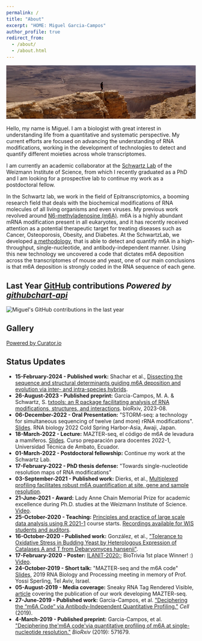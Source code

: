 ```yaml
---
permalink: /
title: "About"
excerpt: "HOME: Miguel Garcia-Campos"
author_profile: true
redirect_from: 
  - /about/
  - /about.html
---
```


![alt text](images/topCover.jpg "Makhtesh Ramon Crater")

Hello, my name is Miguel. I am a biologist with great interest in understanding 
life from a quantitative and systematic perspective. My current efforts are 
focused on advancing the understanding of RNA modifications, working in the 
development of technologies to detect and quantify different moieties across 
whole transcriptomes. 

I am currently an academic collaborator at the [Schwartz Lab](http://www.weizmann.ac.il/molgen/Schwartz/) 
of the Weizmann Institute of Science, from which I recently graduated as a PhD 
and I am looking for a prospective lab to continue my work as a postdoctoral 
fellow.

In the Schwartz lab, we work in the field of Epitranscriptomics, a 
booming research field that deals with the biochemical modifications 
of RNA molecules of all living organisms and even viruses. My previous work 
revolved around [N6-methyladenosine (m6A)](https://en.wikipedia.org/wiki/N6-Methyladenosine).
m6A is a highly abundant mRNA modification present in all eukaryotes, 
and it has recently received attention as a potential therapeutic target for 
treating diseases such as Cancer, Osteoporosis, Obesity, and Diabetes. 
At the SchwartzLab, we developed [a methodology](https://www.cell.com/cell/fulltext/S0092-8674(19)30676-2), 
that is able to detect and quantify m6A in a high-throughput, 
single-nucleotide, and antibody-independent manner. Using this new technology 
we uncovered a code that dictates m6A deposition across the transcriptomes of 
mouse and yeast, one of our main conclusions is that m6A deposition is strongly 
coded in the RNA sequence of each gene.


## Last Year [GitHub](https://github.com/AngelCampos) contributions *Powered by* [*githubchart-api*](https://github.com/2016rshah/githubchart-api)

<img src="https://ghchart.rshah.org/2589BD/AngelCampos" alt="Miguel's GitHub contributions in the last year" />    

## Gallery

<!-- Place <div> tag where you want the feed to appear -->
<div id="curator-feed-default-feed-layout"><a href="https://curator.io" target="_blank" class="crt-logo crt-tag">Powered by Curator.io</a></div>
<!-- The Javascript can be moved to the end of the html page before the </body> tag -->
<script type="text/javascript">
/* curator-feed-default-feed-layout */
(function(){
var i, e, d = document, s = "script";i = d.createElement("script");i.async = 1;
i.src = "https://cdn.curator.io/published/5d73e289-6781-43e7-a2c1-956c76edc1df.js";
e = d.getElementsByTagName(s)[0];e.parentNode.insertBefore(i, e);
})();
</script>

## Status Updates

* **15-February-2024 - Published work:** Shachar et al., [Dissecting the sequence and structural determinants guiding m6A deposition and evolution via inter- and intra-species hybrids](https://genomebiology.biomedcentral.com/articles/10.1186/s13059-024-03182-1).
* **26-August-2023 - Published preprint:** Garcia-Campos, M. A. & Schwartz, S. [txtools: an R package facilitating analysis of RNA modifications, structures, and interactions](https://www.biorxiv.org/content/10.1101/2023.08.24.554738). bioRxiv, 2023-08.
* **06-December-2022 - Oral Presentation:** "STORM-seq: a technology for simultaneous sequencing of twelve (and more) rRNA modifications". [Slides](https://docs.google.com/presentation/d/1IZ7u9zqkLRWRR7RGFD2o6z202BPj3ZLA/edit?usp=sharing&ouid=112657693539602588511&rtpof=true&sd=true). RNA biology 2022 Cold Spring Harbor-Asia, Awaji, Japan.
* **18-March-2022 - Lecture:** MAZTER-seq, el código de m6A de levadura a mamíferos. [Slides](https://docs.google.com/presentation/d/1PnM8c6rnpWSjVRT5MYNRR-w-gP3PKRC9/edit?usp=sharing&ouid=112657693539602588511&rtpof=true&sd=true). Curso preparación para docentes 2022-1, Universidad Técnica de Ambato, Ecuador.
* **01-March-2022 - Postdoctoral fellowship:** Continue my work at the Schwartz Lab.
* **17-February-2022 - PhD thesis defense:** "Towards single-nucleotide resolution maps of RNA modifications"
* **03-September-2021 - Published work:** Dierks, et al., [Multiplexed profiling facilitates robust m6A quantification at site, gene and sample resolution](https://www.nature.com/articles/s41592-021-01242-z).
* **21-June-2021 - Award:** Lady Anne Chain Memorial Prize for academic excellence during Ph.D. studies at the Weizmann Institute of Science. [Video](https://youtu.be/WxD0a7wyhPQ?t=3393).
* **25-October-2020 - Teaching:** [Principles and practice of large scale data analysis using R 2021-1](https://angelcampos.github.io/teaching/2021-Rcourse) course starts. [Recordings available for WIS students and auditors](https://weizmann.cloud.panopto.eu/Panopto/Pages/Sessions/List.aspx#folderID=%225b1109c5-94da-4bfe-8b62-ac5e005fd3d9%22).
* **16-October-2020 - Published work:** González, et al., ["Tolerance to Oxidative Stress in Budding Yeast by Heterologous Expression of Catalases A and T from Debaryomyces hansenii"](https://link.springer.com/article/10.1007/s00284-020-02237-3).
* **17-February-2020 - Poster:** [ILANIT-2020:](https://bit.ly/ilanitPoster); BioTrivia 1st place Winner! :) [Video](https://youtu.be/iZH_RLJXDh0).
* **24-October-2019 - Short talk:** "MAZTER-seq and the m6A code" [Slides](http://bit.ly/IsraelRNA_2019_shortTalk), 2019 RNA Biology and Processing meeting in memory of Prof. Yossi Sperling, Tel Aviv, Israel.
* **05-August-2019 - Media coverage:** Sneaky RNA Tag Rendered Visible, [article](https://wis-wander.weizmann.ac.il/life-sciences/sneaky-rna-tag-rendered-visible) covering the publication of our work developing MAZTER-seq.
* **27-June-2019 - Published work:** Garcia-Campos, et al. ["Deciphering the “m6A Code” via Antibody-Independent Quantitative Profiling."](https://www.cell.com/cell/fulltext/S0092-8674(19)30676-2) *Cell* (2019).
* **4-March-2019 - Published preprint:** Garcia-Campos, et al. ["Deciphering the'm6A code'via quantitative profiling of m6A at single-nucleotide resolution."](https://www.biorxiv.org/content/10.1101/571679v1) *BioRxiv* (2019): 571679.
